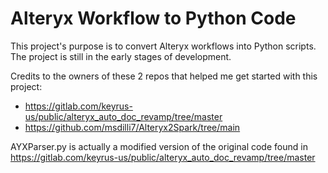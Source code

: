 # Alteryx Workflow to Python Code

This project's purpose is to convert Alteryx workflows into Python scripts. The project is still in the early stages of development.

Credits to the owners of these 2 repos that helped me get started with this project:

- https://gitlab.com/keyrus-us/public/alteryx_auto_doc_revamp/tree/master
- https://github.com/msdilli7/Alteryx2Spark/tree/main

AYXParser.py is actually a modified version of the original code found in https://gitlab.com/keyrus-us/public/alteryx_auto_doc_revamp/tree/master


